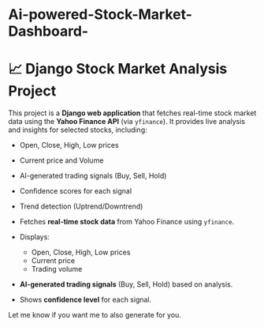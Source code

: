 # Ai-powered-Stock-Market-Dashboard-
# 📈 Django Stock Market Analysis Project

This project is a **Django web application** that fetches real-time stock market data using the **Yahoo Finance API** (via `yfinance`). It provides live analysis and insights for selected stocks, including:

- Open, Close, High, Low prices
- Current price and Volume
- AI-generated trading signals (Buy, Sell, Hold)
- Confidence scores for each signal
- Trend detection (Uptrend/Downtrend)

- Fetches **real-time stock data** from Yahoo Finance using `yfinance`.
- Displays:
    - Open, Close, High, Low prices
    - Current price
    - Trading volume
- **AI-generated trading signals** (Buy, Sell, Hold) based on analysis.
- Shows **confidence level** for each signal.


Let me know if you want me to also generate for you.
